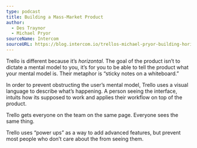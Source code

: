 ```yaml
---
type: podcast
title: Building a Mass-Market Product
author:
  - Des Traynor
  - Michael Pryor
sourceName: Intercom
sourceURL: https://blog.intercom.io/trellos-michael-pryor-building-horizontal-product/
---
```


Trello is different because it’s *horizontal*. The goal of the product isn’t to dictate a mental
model to you, it’s for you to be able to tell the product what your mental model is. Their metaphor
is “sticky notes on a whiteboard.”

In order to prevent obstructing the user’s mental model, Trello uses a visual language to describe
what’s happening. A person seeing the interface, intuits how its supposed to work and applies their
workflow on top of the product.

Trello gets everyone on the team on the same page. Everyone sees the same thing.

Trello uses “power ups” as a way to add advanced features, but prevent most people who don’t care
about the from seeing them.
